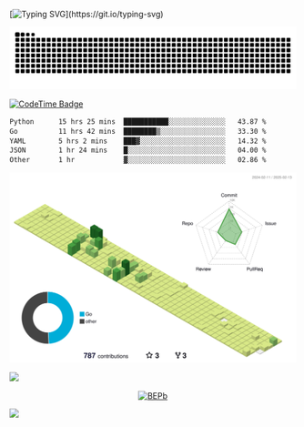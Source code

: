 [![Typing SVG](https://readme-typing-svg.demolab.com?font=JetBrains+Mono&duration=3000&center=true&vCenter=true&multiline=true&repeat=false&width=800&height=80&lines=Welcome+to+KevinMatt's+workshop;Do+not+go+gentle+into+that+good+night.)](https://git.io/typing-svg)

![snake-grid](https://raw.githubusercontent.com/kevinmatthe/kevinmatthe/output/github-contribution-grid-snake-dark.svg)

[![CodeTime Badge](https://img.shields.io/endpoint?style=flat-square&color=222&url=https%3A%2F%2Fapi.codetime.dev%2Fshield%3Fid%3D30418%26project%3D%26in=0)](https://codetime.dev)

<!--START_SECTION:waka-->

```txt
Python      15 hrs 25 mins  ███████████░░░░░░░░░░░░░░   43.87 %
Go          11 hrs 42 mins  ████████▒░░░░░░░░░░░░░░░░   33.30 %
YAML        5 hrs 2 mins    ███▓░░░░░░░░░░░░░░░░░░░░░   14.32 %
JSON        1 hr 24 mins    █░░░░░░░░░░░░░░░░░░░░░░░░   04.00 %
Other       1 hr            ▓░░░░░░░░░░░░░░░░░░░░░░░░   02.86 %
```

<!--END_SECTION:waka-->

<!--   profile-green-animate -->
![](./profile-3d-contrib/profile-green-animate.svg)

<!--  2d history skills -->
<img src="https://cr-skills-chart-widget.azurewebsites.net/api/api?username=kevinmatthe" width="auto"></img>

<p align="center"> 
<a href="https://github.com/ryo-ma/github-profile-trophy"><img src="https://github-profile-trophy.vercel.app/?username=kevinmatthe" alt="BEPb" /></a>
</p>

<img src="https://cr-ss-service.azurewebsites.net/api/ScreenShot?widget=summary&username=kevinmatthe" width="auto"></img>
